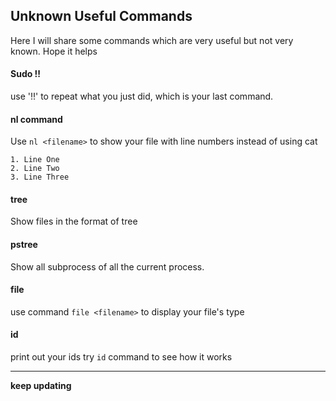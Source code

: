 ## Unknown Useful Commands
Here I will share some commands which are very useful but not very known.
Hope it helps

#### Sudo !!
use '!!' to repeat what you just did, which is your last command.

#### nl command
Use `nl <filename>` to show your file with line numbers instead of using cat
```
1. Line One
2. Line Two
3. Line Three
```

#### tree
Show files in the format of tree

#### pstree
Show all subprocess of all the current process.

#### file
use command `file <filename>` to display your file's type

#### id
print out your ids
try `id` command to see how it works

----
**keep updating**
